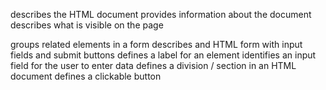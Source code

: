 describes the HTML document provides information about the document describes what is visible on the page

groups related elements in a form describes and HTML form with input fields and submit buttons defines a label for an element identifies an input field for the user to enter data
defines a division / section in an HTML document defines a clickable button
